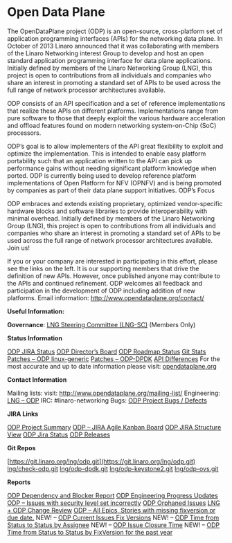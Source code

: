 # Open Data Plane

The OpenDataPlane project (ODP) is an open-source, cross-platform set of application programming interfaces (APIs) for the networking data plane. In October of 2013 Linaro announced that it was collaborating with members of the Linaro Networking interest Group to develop and host an open standard application programming interface for data plane applications. Initially defined by members of the Linaro Networking Group (LNG), this project is open to contributions from all individuals and companies who share an interest in promoting a standard set of APIs to be used across the full range of network processor architectures available.

ODP consists of an API specification and a set of reference implementations that realize these APIs on different platforms. Implementations range from pure software to those that deeply exploit the various hardware acceleration and offload features found on modern networking system-on-Chip (SoC) processors.

ODP’s goal is to allow implementers of the API great flexibility to exploit and optimize the implementation. This is intended to enable easy platform portability such that an application written to the API can pick up performance gains without needing significant platform knowledge when ported.
ODP is currently being used to develop reference platform implementations of Open Platform for NFV (OPNFV) and is being promoted by companies as part of their data plane support initiatives.
ODP’s Focus

ODP embraces and extends existing proprietary, optimized vendor-specific hardware blocks and software libraries to provide interoperability with minimal overhead. Initially defined by members of the Linaro Networking Group (LNG), this project is open to contributions from all individuals and companies who share an interest in promoting a standard set of APIs to be used across the full range of network processor architectures available.
Join us!

If you or your company are interested in participating in this effort, please see the links on the left. It is our supporting members that drive the definition of new APIs. However, once published anyone may contribute to the APIs and continued refinement. ODP welcomes all feedback and participation in the development of ODP including addition of new platforms. Email information: http://www.opendataplane.org/contact/

**Useful Information:**

**Governance**: [LNG Steering Committee (LNG-SC)](https://collaborate.linaro.org/pages/viewpage.action?pageId=47842677) (Members Only)

**Status Information**

[ODP JIRA Status](https://projects.linaro.org/secure/Dashboard.jspa?selectPageId=10200)
[ODP Director’s Board](https://projects.linaro.org/secure/Dashboard.jspa?selectPageId=10410)
[ODP Roadmap Status](http://www.opendataplane.org/status/opendataplane-roadmap/)
[Git Stats](http://www.opendataplane.org/git-stats/)
[Patches – ODP linux-generic](http://patches.opendataplane.org/project/lng-odp/list/)
[Patches – ODP-DPDK](http://patches.opendataplane.org/project/lng-odp-dpdk/list/)
[API Differences](http://www.opendataplane.org/api-documentation/api-differences/)
For the most accurate and up to date information please visit: [opendataplane.org](http://www.opendataplane.org/)

**Contact Information**

Mailing lists: visit: http://www.opendataplane.org/mailing-list/
Engineering: [LNG – ODP](https://collaborate.linaro.org/display/LNG)
IRC: #linaro-networking
Bugs: [ODP Project Bugs / Defects](https://bugs.linaro.org/describecomponents.cgi?product=OpenDataPlane)

**JIRA Links**

[ODP Project Summary](https://projects.linaro.org/projects/ODP/summary)
[ODP – JIRA Agile Kanban Board](https://projects.linaro.org/secure/RapidBoard.jspa?rapidView=30)
[ODP JIRA Structure View](https://projects.linaro.org/secure/StructureBoard.jspa?p=1634592777)
[ODP Jira Status](https://projects.linaro.org/secure/Dashboard.jspa?selectPageId=10200)
[ODP Releases](https://projects.linaro.org/projects/ODP?selectedItem=com.atlassian.jira.jira-projects-plugin:release-page&status=all)

**Git Repos**

[https://git.linaro.org/lng/odp.git](https://git.linaro.org/lng/odp.git)
[lng/check-odp.git](https://git.linaro.org/lng/check-odp.git)
[lng/odp-dpdk.git](https://git.linaro.org/lng/odp-dpdk.git)
[lng/odp-keystone2.git](https://git.linaro.org/lng/odp-keystone2.git)
[lng/odp-ovs.git](https://git.linaro.org/lng/odp-ovs.git)

**Reports**

[ODP Dependency and Blocker Report](https://collaborate.linaro.org/display/LNG/ODP+Dependency+and+Blocker+Report?src=contextnavpagetreemode)
[ODP Engineering Progress Updates](https://collaborate.linaro.org/display/LNG/ODP+Engineering+Progress+Updates?src=contextnavpagetreemode)
[ODP – Issues with security level set incorrectly](https://collaborate.linaro.org/display/LNG/ODP+-+Issues+with+security+level+set+incorrectly?src=contextnavpagetreemode)
[ODP Orphaned Issues](https://collaborate.linaro.org/display/LNG/ODP+Orphaned+Issues?src=contextnavpagetreemode)
[LNG + ODP Change Review](https://collaborate.linaro.org/pages/viewpage.action?pageId=49840788&src=contextnavpagetreemode)
[ODP – All Epics, Stories with missing fixversion or due date.](https://collaborate.linaro.org/pages/viewpage.action?pageId=49841686&src=contextnavpagetreemode)
NEW! – [ODP Current Issues Fix Versions](https://projects.linaro.org/secure/DataplaneReport!default.jspa?report=fbbb67a8-2f56-47cf-912b-0eccab3f8026&action=run)
NEW! – [ODP Time from Status to Status by Assignee](https://projects.linaro.org/secure/DataplaneReport!default.jspa?report=ab450ccb-6443-4bb1-b748-9e10db7d1f07&action=run)
NEW! – [ODP Issue Closure Time](https://projects.linaro.org/secure/DataplaneReport!default.jspa?report=d7415a11-77fb-45b7-b9fb-902622c37a69&action=run)
NEW! – [ODP Time from Status to Status by FixVersion for the past year](https://projects.linaro.org/secure/DataplaneReport!default.jspa?report=5d2a40da-2d35-479c-a0c4-9a0d97270490)
